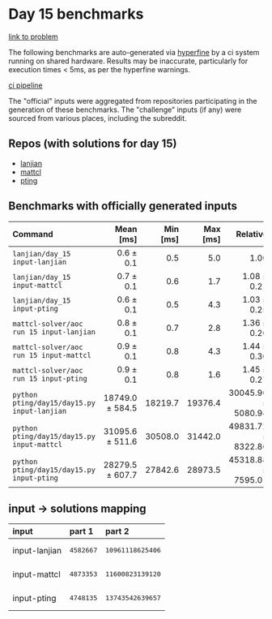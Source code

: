 # Day 15 benchmarks

[link to problem](http://adventofcode.com/2022/day/15)

The following benchmarks are auto-generated via [hyperfine](https://github.com/sharkdp/hyperfine) by a ci system running on shared hardware. Results may be inaccurate, particularly for execution times < 5ms, as per the hyperfine warnings.

[ci pipeline](http://ci.papercode.net:8080/teams/aoc2022/pipelines/aoc-compare-2022)

The "official" inputs were aggregated from repositories participating in the generation of these benchmarks. The "challenge" inputs (if any) were sourced from various places, including the subreddit.

## Repos (with solutions for day 15)


- [lanjian](https://github.com/LanJian/aoc-2022)
- [mattcl](https://github.com/mattcl/aoc2022)
- [pting](https://github.com/pting/aoc2022)

## Benchmarks with officially generated inputs
| Command | Mean [ms] | Min [ms] | Max [ms] | Relative |
|:---|---:|---:|---:|---:|
| `lanjian/day_15 input-lanjian` | 0.6 ± 0.1 | 0.5 | 5.0 | 1.00 |
| `lanjian/day_15 input-mattcl` | 0.7 ± 0.1 | 0.6 | 1.7 | 1.08 ± 0.21 |
| `lanjian/day_15 input-pting` | 0.6 ± 0.1 | 0.5 | 4.3 | 1.03 ± 0.25 |
| `mattcl-solver/aoc run 15 input-lanjian` | 0.8 ± 0.1 | 0.7 | 2.8 | 1.36 ± 0.26 |
| `mattcl-solver/aoc run 15 input-mattcl` | 0.9 ± 0.1 | 0.8 | 4.3 | 1.44 ± 0.30 |
| `mattcl-solver/aoc run 15 input-pting` | 0.9 ± 0.1 | 0.8 | 1.6 | 1.45 ± 0.27 |
| `python pting/day15/day15.py input-lanjian` | 18749.0 ± 584.5 | 18219.7 | 19376.4 | 30045.96 ± 5080.94 |
| `python pting/day15/day15.py input-mattcl` | 31095.6 ± 511.6 | 30508.0 | 31442.0 | 49831.72 ± 8322.86 |
| `python pting/day15/day15.py input-pting` | 28279.5 ± 607.7 | 27842.6 | 28973.5 | 45318.88 ± 7595.01 |

## input -> solutions mapping
|input|part 1|part 2|
|:---|:---|:---|
|input-lanjian|<pre>4582667</pre>|<pre>10961118625406</pre>|
|input-mattcl|<pre>4873353</pre>|<pre>11600823139120</pre>|
|input-pting|<pre>4748135</pre>|<pre>13743542639657</pre>|
